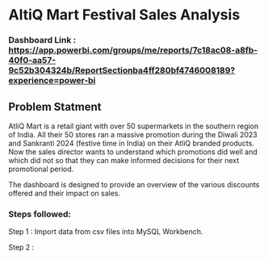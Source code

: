 # AltiQ Mart Festival Sales Analysis

### Dashboard Link : https://app.powerbi.com/groups/me/reports/7c18ac08-a8fb-40f0-aa57-9c52b304324b/ReportSectionba4ff280bf4746008189?experience=power-bi

## Problem Statment
AtliQ Mart is a retail giant with over 50 supermarkets in the southern region of India. All
their 50 stores ran a massive promotion during the Diwali 2023 and Sankranti 2024
(festive time in India) on their AtliQ branded products. Now the sales director wants to
understand which promotions did well and which did not so that they can make
informed decisions for their next promotional period.

The dashboard is designed to provide an overview of the various discounts offered and their impact on sales.

### Steps followed:

Step 1 : Import data from csv files into MySQL Workbench.  

Step 2 : 
